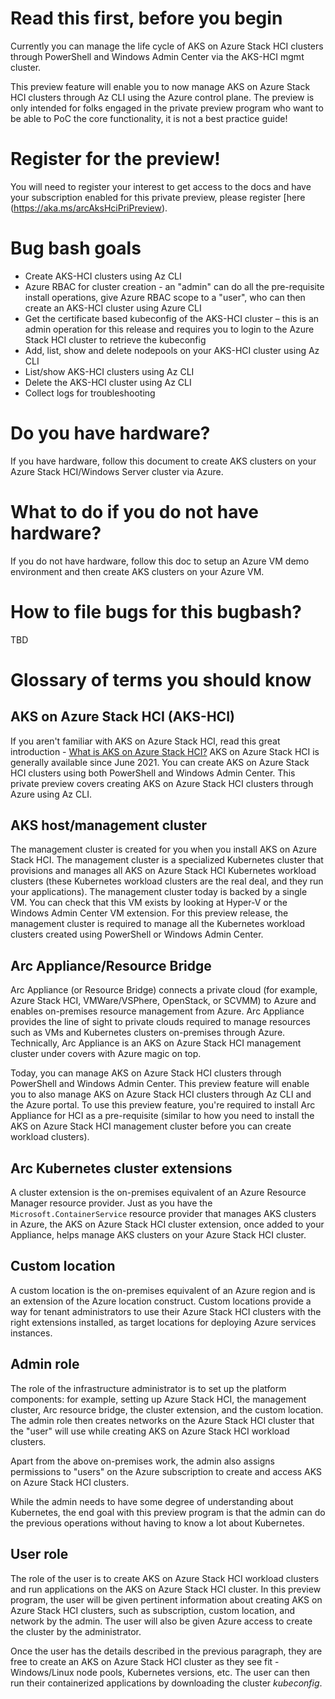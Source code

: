 # Read this first, before you begin
Currently you can manage the life cycle of AKS on Azure Stack HCI clusters through PowerShell and Windows Admin Center via the AKS-HCI mgmt cluster.

This preview feature will enable you to now manage AKS on Azure Stack HCI clusters through Az CLI using the Azure control plane. The preview is only intended for folks engaged in the private preview program who want to be able to PoC the core functionality, it is not a best practice guide!

# Register for the preview!
You will need to register your interest to get access to the docs and have your subscription enabled for this private preview, please register [here (https://aka.ms/arcAksHciPriPreview).

# Bug bash goals
- Create AKS-HCI clusters using Az CLI 
- Azure RBAC for cluster creation - an "admin" can do all the pre-requisite install operations, give Azure RBAC scope to a "user", who can then create an AKS-HCI cluster using Azure CLI 
- Get the certificate based kubeconfig of the AKS-HCI cluster – this is an admin operation for this release and requires you to login to the Azure Stack HCI cluster to retrieve the kubeconfig
- Add, list, show and delete nodepools on your AKS-HCI cluster using Az CLI
- List/show AKS-HCI clusters using Az CLI
- Delete the AKS-HCI cluster using Az CLI
- Collect logs for troubleshooting

# Do you have hardware?
If you have hardware, follow this document to create AKS clusters on your Azure Stack HCI/Windows Server cluster via Azure.

# What to do if you do not have hardware?
If you do not have hardware, follow this doc to setup an Azure VM demo environment and then create AKS clusters on your Azure VM. 

# How to file bugs for this bugbash?
TBD

# Glossary of terms you should know

## AKS on Azure Stack HCI (AKS-HCI)

If you aren't familiar with AKS on Azure Stack HCI, read this great introduction - [What is AKS on Azure Stack HCI?](https://docs.microsoft.com/azure-stack/aks-hci/overview) AKS on Azure Stack HCI is generally available since June 2021. You can create AKS on Azure Stack HCI clusters using both PowerShell and Windows Admin Center. This private preview covers creating AKS on Azure Stack HCI clusters through Azure using Az CLI.

## AKS host/management cluster

The management cluster is created for you when you install AKS on Azure Stack HCI. The management cluster is a specialized Kubernetes cluster that provisions and manages all AKS on Azure Stack HCI Kubernetes workload clusters (these Kubernetes workload clusters are the real deal, and they run your applications). The management cluster today is backed by a single VM. You can check that this VM exists by looking at Hyper-V or the Windows Admin Center VM extension. For this preview release, the management cluster is required to manage all the Kubernetes workload clusters created using PowerShell or Windows Admin Center.

## Arc Appliance/Resource Bridge

Arc Appliance (or Resource Bridge) connects a private cloud (for example, Azure Stack HCI, VMWare/VSPhere, OpenStack, or SCVMM) to Azure and enables on-premises resource management from Azure. Arc Appliance provides the line of sight to private clouds required to manage resources such as VMs and Kubernetes clusters on-premises through Azure. Technically, Arc Appliance is an AKS on Azure Stack HCI management cluster under covers with Azure magic on top. 
 
Today, you can manage AKS on Azure Stack HCI clusters through PowerShell and Windows Admin Center. This preview feature will enable you to also manage AKS on Azure Stack HCI clusters through Az CLI and the Azure portal. To use this preview feature, you're required to install Arc Appliance for HCI as a pre-requisite (similar to how you need to install the AKS on Azure Stack HCI management cluster before you can create workload clusters). 

## Arc Kubernetes cluster extensions 

A cluster extension is the on-premises equivalent of an Azure Resource Manager resource provider. Just as you have the `Microsoft.ContainerService` resource provider that manages AKS clusters in Azure, the AKS on Azure Stack HCI cluster extension, once added to your Appliance, helps manage AKS clusters on your Azure Stack HCI cluster. 

## Custom location

A custom location is the on-premises equivalent of an Azure region and is an extension of the Azure location construct. Custom locations provide a way for tenant administrators to use their Azure Stack HCI clusters with the right extensions installed, as target locations for deploying Azure services instances.

## Admin role

The role of the infrastructure administrator is to set up the platform components: for example, setting up Azure Stack HCI, the management cluster, Arc resource bridge, the cluster extension, and the custom location. The admin role then creates networks on the Azure Stack HCI cluster that the "user" will use while creating AKS on Azure Stack HCI workload clusters. 

Apart from the above on-premises work, the admin also assigns permissions to "users" on the Azure subscription to create and access AKS on Azure Stack HCI clusters. 

While the admin needs to have some degree of understanding about Kubernetes, the end goal with this preview program is that the admin can do the previous operations without having to know a lot about Kubernetes.

## User role

The role of the user is to create AKS on Azure Stack HCI workload clusters and run applications on the AKS on Azure Stack HCI cluster. In this preview program, the user will be given pertinent information about creating AKS on Azure Stack HCI clusters, such as subscription, custom location, and network by the admin. The user will also be given Azure access to create the cluster by the administrator.

Once the user has the details described in the previous paragraph, they are free to create an AKS on Azure Stack HCI cluster as they see fit - Windows/Linux node pools, Kubernetes versions, etc. The user can then run their containerized applications by downloading the cluster *kubeconfig*.


